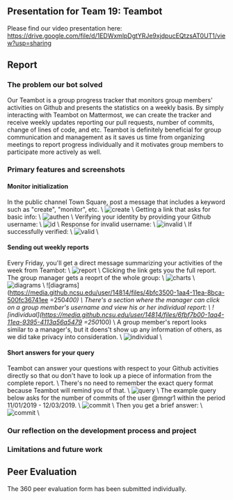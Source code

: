 ## Presentation for Team 19: Teambot
Please find our video presentation here: https://drive.google.com/file/d/1EDWxmlpDgtYRJe9xjdpucEQtzsAT0UT1/view?usp=sharing

## Report
### The problem our bot solved
Our Teambot is a group progress tracker that monitors group members' activities on Github and presents the statistics on a weekly basis. By simply interacting with Teambot on Mattermost, we can create the tracker and receive weekly updates reporting our pull requests, number of commits, change of lines of code, and etc. Teambot is definitely beneficial for group communication and management as it saves us time from organizing meetings to report progress individually and it motivates group members to participate more actively as well.
### Primary features and screenshots
#### Monitor initialization
In the public channel Town Square, post a message that includes a keyword such as "create", "monitor", etc. \\
![create](https://media.github.ncsu.edu/user/14814/files/48b17b00-1a9d-11ea-8a80-a2095c32c75d) \\
Getting a link that asks for basic info: \\
![authen](https://media.github.ncsu.edu/user/14814/files/d9895600-1a9f-11ea-9a9b-ccf76dd4673b) \\
Verifying your identity by providing your Github username: \\
![id](https://media.github.ncsu.edu/user/14814/files/bd39e900-1aa0-11ea-81f9-1c37092496b2) \\
Response for invalid username: \\
![invalid](https://media.github.ncsu.edu/user/14814/files/a3000b00-1aa0-11ea-8eb4-cd49b5118b21) \\
If successfully verified: \\
![valid](https://media.github.ncsu.edu/user/14814/files/a6939200-1aa0-11ea-9e4e-5c0b765839db) \\
#### Sending out weekly reports 

Every Friday, you'll get a direct message summarizing your activities of the week from Teambot: \\
![report](https://media.github.ncsu.edu/user/14814/files/59fc8680-1aa1-11ea-9da2-60e2da222779) \\
Clicking the link gets you the full report. The group manager gets a reoprt of the whole group: \\
![charts](https://media.github.ncsu.edu/user/14814/files/16efe280-1aa4-11ea-834c-a536fd3886a5) \\
![diagrams](https://media.github.ncsu.edu/user/14814/files/430b6380-1aa4-11ea-9021-6c6448072096) \\
![diagrams](https://media.github.ncsu.edu/user/14814/files/4bfc3500-1aa4-11ea-8bca-500fc36741ee =250*400) \\
There's a section where the manager can click on a group member's username and view his or her individual report: \\
![individual](https://media.github.ncsu.edu/user/14814/files/6fbf7b00-1aa4-11ea-9395-4113a56a5479 =250*100) \\
A group member's report looks similar to a manager's, but it doens't show up any information of others, as we did take privacy into consideration. \\
![individual](https://media.github.ncsu.edu/user/14814/files/bc0abb00-1aa4-11ea-9a01-cab622d50314) \\

#### Short answers for your query

Teambot can answer your questions with respect to your Github activities directly so that ou don't have to look up a piece of information from the complete report. \\
There's no need to remember the exact query format because Teambot will remind you of that. \\
![query](https://media.github.ncsu.edu/user/14814/files/bb732400-1aa6-11ea-858f-73d2f5a5a6ce) \\
The example query below asks for the number of commits of the user @mngr1 within the period 11/01/2019 - 12/03/2019. \\
![commit](https://media.github.ncsu.edu/user/14814/files/db571780-1aa7-11ea-88cf-46005934cf04) \\
Then you get a brief answer: \\
![commit](https://media.github.ncsu.edu/user/14814/files/b662a480-1aa7-11ea-99f8-ee77de056532) \\

### Our reflection on the development process and project

### Limitations and future work

## Peer Evaluation
The 360 peer evaluation form has been submitted individually.

